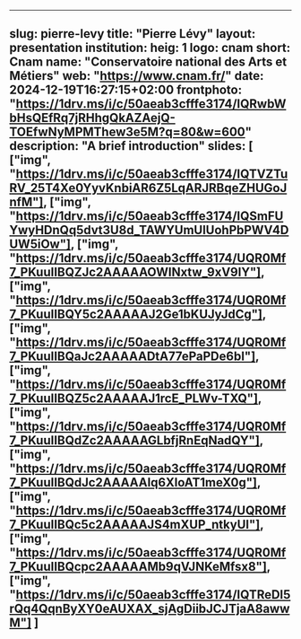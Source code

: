 
---
slug: pierre-levy
title: "Pierre Lévy"
layout: presentation
institution:
    heig: 1
    logo: cnam
    short: Cnam
    name: "Conservatoire national des Arts et Métiers"
    web: "https://www.cnam.fr/"
date: 2024-12-19T16:27:15+02:00
frontphoto: "https://1drv.ms/i/c/50aeab3cfffe3174/IQRwbWbHsQEfRq7jRHhgQkAZAejQ-TOEfwNyMPMThew3e5M?q=80&w=600"
description: "A brief introduction"
slides: [
    ["img", "https://1drv.ms/i/c/50aeab3cfffe3174/IQTVZTuRV_25T4Xe0YyvKnbiAR6Z5LqARJRBqeZHUGoJnfM"],
    ["img", "https://1drv.ms/i/c/50aeab3cfffe3174/IQSmFUYwyHDnQq5dvt3U8d_TAWYUmUIUohPbPWV4DUW5iOw"],
    ["img", "https://1drv.ms/i/c/50aeab3cfffe3174/UQR0Mf7_PKuuIIBQZJc2AAAAAOWINxtw_9xV9IY"],
    ["img", "https://1drv.ms/i/c/50aeab3cfffe3174/UQR0Mf7_PKuuIIBQY5c2AAAAAJ2Ge1bKUJyJdCg"],
    ["img", "https://1drv.ms/i/c/50aeab3cfffe3174/UQR0Mf7_PKuuIIBQaJc2AAAAADtA77ePaPDe6bI"],
    ["img", "https://1drv.ms/i/c/50aeab3cfffe3174/UQR0Mf7_PKuuIIBQZ5c2AAAAAJ1rcE_PLWv-TXQ"],
    ["img", "https://1drv.ms/i/c/50aeab3cfffe3174/UQR0Mf7_PKuuIIBQdZc2AAAAAGLbfjRnEqNadQY"],
    ["img", "https://1drv.ms/i/c/50aeab3cfffe3174/UQR0Mf7_PKuuIIBQdJc2AAAAAIq6XloAT1meX0g"],
    ["img", "https://1drv.ms/i/c/50aeab3cfffe3174/UQR0Mf7_PKuuIIBQc5c2AAAAAJS4mXUP_ntkyUI"],
    ["img", "https://1drv.ms/i/c/50aeab3cfffe3174/UQR0Mf7_PKuuIIBQcpc2AAAAAMb9qVJNKeMfsx8"],
    ["img", "https://1drv.ms/i/c/50aeab3cfffe3174/IQTReDI5rQq4QqnByXY0eAUXAX_sjAgDiibJCJTjaA8awwM"]
]
---